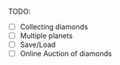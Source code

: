 TODO:

- [ ] Collecting diamonds
- [ ] Multiple planets
- [ ] Save/Load
- [ ] Online Auction of diamonds
